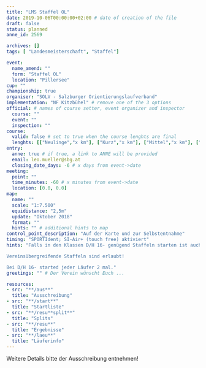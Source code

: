 ```yaml
---
title: "LMS Staffel OL"
date: 2019-10-06T00:00:00+02:00 # date of creation of the file
draft: false
status: planned
anne_id: 2569

archives: []
tags: [ "Landesmeisterschaft", "Staffel"]

event:
  name_amend: ""
  form: "Staffel OL"
  location: "Pillersee"
cup: ""
championship: true
organiser: "SOLV - Salzburger Orientierungslaufverband"
implementation: "NF Kitzbühel" # remove one of the 3 options
official: # names of course setter, event organizer and inspector
  course: ""
  event: ""
  inspection: ""
course:
  valid: false # set to true when the course lenghts are final
  lenghts: [["Neulinge","x km"], ["Kurz","x km"], ["Mittel","x km"], ["Lang","x km"]]
entry:
  anne: true # if true, a link to ANNE will be provided
  email: leo.mueller@sbg.at
  closing_date_days: -6 # x days from event->date
meeting:
  point: ""
  time_minutes: -60 # x minutes from event->date
  location: [0.0, 0.0]
map:
  name: ""
  scale: "1:7.500"
  equidistance: "2,5m"
  update: "Oktober 2018"
  format: ""
  hints: "" # additional hints to map
control_point_description: "Auf der Karte und zur Selbstentnahme"
timing: "SPORTIdent; SI-Air+ (touch free) aktiviert"
hints: "Falls in den Klassen D/H 16- genügend Staffeln starten ist auch eine Extrawertung für D/H 45- möglich.

Vereinsübergreifende Staffeln sind erlaubt!

Bei D/H 16- started jeder Läufer 2 mal."
greetings: "" # Der Verein wünscht Euch ...

resources:
- src: "**/aus**"
  title: "Ausschreibung"
- src: "**/start**"
  title: "Startliste"
- src: "**/resu**split**"
  title: "Splits"
- src: "**/resu**"
  title: "Ergebnisse"
- src: "**/laeu**"
  title: "Läuferinfo"
---
```


Weitere Details bitte der Ausschreibung entnehmen!

